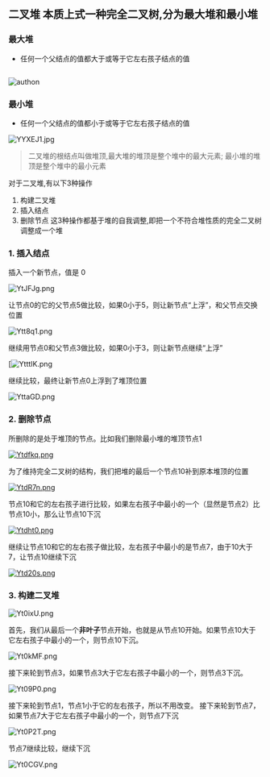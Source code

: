 
## 二叉堆 本质上式一种完全二叉树,分为最大堆和最小堆
### 最大堆
- 任何一个父结点的值都大于或等于它左右孩子结点的值
<img style="display: block; margin: 0 auto;" src="https://s1.ax1x.com/2020/05/12/YYOTsS.jpg" alt="" />


![authon](https://s1.ax1x.com/2020/05/12/YYOTsS.jpg)

### 最小堆
- 任何一个父结点的值都小于或等于它左右孩子结点的值

![YYXEJ1.jpg](https://s1.ax1x.com/2020/05/12/YYXEJ1.jpg)

>二叉堆的根结点叫做堆顶,最大堆的堆顶是整个堆中的最大元素;
>最小堆的堆顶是整个堆中的最小元素

对于二叉堆,有以下3种操作
1. 构建二叉堆
2. 插入结点
3. 删除节点
这3种操作都基于堆的自我调整,即把一个不符合堆性质的完全二叉树
调整成一个堆
 ### 1. 插入结点
插入一个新节点，值是 0

![YtJFJg.png](https://s1.ax1x.com/2020/05/12/YtJFJg.png)

让节点0的它的父节点5做比较，如果0小于5，则让新节点“上浮”，和父节点交换位置

![Ytt8q1.png](https://s1.ax1x.com/2020/05/12/Ytt8q1.png)

继续用节点0和父节点3做比较，如果0小于3，则让新节点继续“上浮”

[![YtttIK.png](https://s1.ax1x.com/2020/05/12/YtttIK.png)

继续比较，最终让新节点0上浮到了堆顶位置

![YttaGD.png](https://s1.ax1x.com/2020/05/12/YttaGD.png)


### 2. 删除节点
所删除的是处于堆顶的节点。比如我们删除最小堆的堆顶节点1

[![Ytdfkq.png](https://s1.ax1x.com/2020/05/12/Ytdfkq.png)](https://imgchr.com/i/Ytdfkq)

为了维持完全二叉树的结构，我们把堆的最后一个节点10补到原本堆顶的位置
  
[![YtdR7n.png](https://s1.ax1x.com/2020/05/12/YtdR7n.png)](https://imgchr.com/i/YtdR7n)

节点10和它的左右孩子进行比较，如果左右孩子中最小的一个（显然是节点2）比节点10小，那么让节点10下沉
 
[![Ytdht0.png](https://s1.ax1x.com/2020/05/12/Ytdht0.png)](https://imgchr.com/i/Ytdht0)

继续让节点10和它的左右孩子做比较，左右孩子中最小的是节点7，由于10大于7，让节点10继续下沉

[![Ytd20s.png](https://s1.ax1x.com/2020/05/12/Ytd20s.png)](https://imgchr.com/i/Ytd20s)

### 3. 构建二叉堆
![Yt0ixU.png](https://s1.ax1x.com/2020/05/12/Yt0ixU.png)

首先，我们从最后一个**非叶子**节点开始，也就是从节点10开始。如果节点10大于它左右孩子中最小的一个，则节点10下沉。
 
![Yt0kMF.png](https://s1.ax1x.com/2020/05/12/Yt0kMF.png)

接下来轮到节点3，如果节点3大于它左右孩子中最小的一个，则节点3下沉。
 
![Yt09P0.png](https://s1.ax1x.com/2020/05/12/Yt09P0.png)

接下来轮到节点1，节点1小于它的左右孩子，所以不用改变。
接下来轮到节点7，如果节点7大于它左右孩子中最小的一个，则节点7下沉

![Yt0P2T.png](https://s1.ax1x.com/2020/05/12/Yt0P2T.png)

节点7继续比较，继续下沉

![Yt0CGV.png](https://s1.ax1x.com/2020/05/12/Yt0CGV.png)







